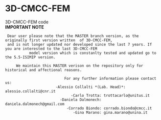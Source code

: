 # 3D-CMCC-FEM
3D-CMCC-FEM code  
                                            **IMPORTANT NOTE**  
                                            
                                            
     Dear user please note that the MASTER branch version, as the originally first version written  of 3D-CMCC-FEM,  
     and is not longer updated nor developed since the last 7 years. If you are interested to the last 3D-CMCC-FEM  
               model version which is constanlty tested and updated go to the 5.5-ISIMIP version.

         We maintain this MASTER verison on the repository only for historical and affectional reasons.
    
                               For any further information please contact us:  
                           -Alessio Collalti *(Lab. Head)*: alessio.collalti@cnr.it  
                                  -Carlo Trotta: trottacarlo@unitus.it  
                             -Daniela Dalmonech: daniela.dalmonech@gmail.com  
                                -Corrado Biondo: corrado.biondo@cmcc.it  
                                   -Gina Marano: gina.marano@unina.it



                                             
